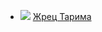 * ![](/books/sf_fantasy/Джей%20Болтон/Жрец%20Тарима.jpg) [Жрец Тарима](/books/sf_fantasy/Джей%20Болтон/Жрец%20Тарима)